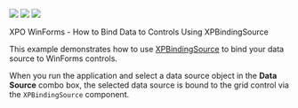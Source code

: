 <!-- default badges list -->
![](https://img.shields.io/endpoint?url=https://codecentral.devexpress.com/api/v1/VersionRange/174101288/20.1.3%2B)
[![](https://img.shields.io/badge/Open_in_DevExpress_Support_Center-FF7200?style=flat-square&logo=DevExpress&logoColor=white)](https://supportcenter.devexpress.com/ticket/details/T830449)
[![](https://img.shields.io/badge/📖_How_to_use_DevExpress_Examples-e9f6fc?style=flat-square)](https://docs.devexpress.com/GeneralInformation/403183)
<!-- default badges end -->

XPO WinForms - How to Bind Data to Controls Using XPBindingSource

This example demonstrates how to use [XPBindingSource](https://docs.devexpress.com/XPO/DevExpress.Xpo.XPBindingSource) to bind your data source to WinForms controls.

When you run the application and select a data source object in the **Data Source** combo box, the selected data source is bound to the grid control via the `XPBindingSource` component.

